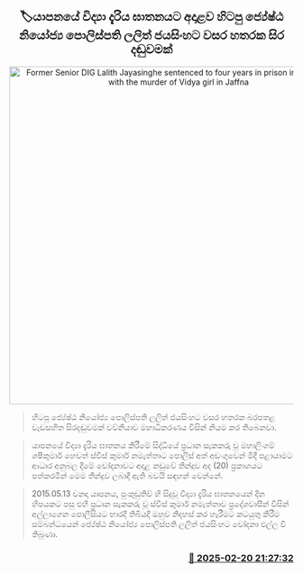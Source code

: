 <p align='center'><b><h2 align='center' title='Former Senior DIG Lalith Jayasinghe sentenced to four years in prison in connection with the murder of Vidya girl in Jaffna'>🏷යාපනයේ විද්‍යා දැරිය ඝාතනයට අදාළව හිටපු ජ්‍යේෂ්ඨ නියෝජ්‍ය පොලිස්පති ලලිත් ජයසිංහට වසර හතරක සිර දඬුවමක්</h2></b></p>
<p align='center'><img src='https://helakuru.sgp1.cdn.digitaloceanspaces.com/esana/images/lib/lalith-jaya.jpg' width='600' alt='Former Senior DIG Lalith Jayasinghe sentenced to four years in prison in connection with the murder of Vidya girl in Jaffna'></p>

> හිටපු ජ්‍යේෂ්ඨ නියෝජ්‍ය පොලිස්පති ලලිත් ජයසිංහට වසර හතරක බරපතළ වැඩසහිත සිරදඬුවමක් වව්නියාව මහාධිකරණය විසින් නියම කර තිබෙනවා.

> යාපනයේ විද්‍යා දැරිය ඝාතනය කිරීමේ සිද්ධියේ ප්‍රධාන සැකකරු වූ මහාලිංගම් ශෂීකුමාර් හෙවත් ස්විස් කුමාර් නමැත්තාට පොලිස් අත් අඩංගුවෙන් මිදී පළායාමට ආධාර අනුබල දීමේ චෝදනාවට අදාළ නඩුවේ තීන්දුව අද (20) ප්‍රකාශයට පත්කරමින් මෙම තීන්දුව ලබාදී ඇති බවයි සඳහන් වෙන්නේ.

> 2015.05.13 වනදා යාපනය, පුංකුඩුතිව් හි සිදුවූ විද්‍යා දැරිය ඝාතනයෙන් දින හිපයකට පසු එහි ප්‍රධාන සැකකරු වූ ස්විස් කුමාර් නමැත්තාව ප්‍රදේශවාසීන් විසින් අල්ලාගෙන පොලීසියට භාරදී තිබියදී ඔහුව නිදහස් කර හැරීමට කටයුතු කිරීම සම්බන්ධයෙන් ජ්‍යේෂ්ඨ නියෝජ්‍ය පොලිස්පති ලලිත් ජයසිංහට චෝදනා එල්ල වී තිබුණා.



<h3 align='right'><a href='https://www.helakuru.lk/esana/p/107680/'>📅 2025-02-20 21:27:32</a></h3>
